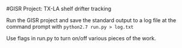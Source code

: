 #GISR Project: TX-LA shelf drifter tracking

Run the GISR project and save the standard output to a log file at the command prompt with `python2.7 run.py > log.txt`

Use flags in run.py to turn on/off various pieces of the work.